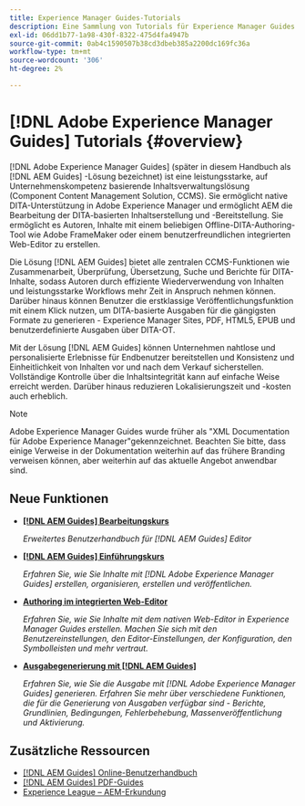 ```yaml
---
title: Experience Manager Guides-Tutorials
description: Eine Sammlung von Tutorials für Experience Manager Guides (früher XML Documentation für Adobe Experience Manager).
exl-id: 06dd1b77-1a98-430f-8322-475d4fa4947b
source-git-commit: 0ab4c1590507b38cd3dbeb385a2200dc169fc36a
workflow-type: tm+mt
source-wordcount: '306'
ht-degree: 2%

---
```


# [!DNL Adobe Experience Manager Guides] Tutorials {#overview}

[!DNL Adobe Experience Manager Guides] (später in diesem Handbuch als [!DNL AEM Guides] -Lösung bezeichnet) ist eine leistungsstarke, auf Unternehmenskompetenz basierende Inhaltsverwaltungslösung (Component Content Management Solution, CCMS). Sie ermöglicht native DITA-Unterstützung in Adobe Experience Manager und ermöglicht AEM die Bearbeitung der DITA-basierten Inhaltserstellung und -Bereitstellung. Sie ermöglicht es Autoren, Inhalte mit einem beliebigen Offline-DITA-Authoring-Tool wie Adobe FrameMaker oder einem benutzerfreundlichen integrierten Web-Editor zu erstellen.

Die Lösung [!DNL AEM Guides] bietet alle zentralen CCMS-Funktionen wie Zusammenarbeit, Überprüfung, Übersetzung, Suche und Berichte für DITA-Inhalte, sodass Autoren durch effiziente Wiederverwendung von Inhalten und leistungsstarke Workflows mehr Zeit in Anspruch nehmen können. Darüber hinaus können Benutzer die erstklassige Veröffentlichungsfunktion mit einem Klick nutzen, um DITA-basierte Ausgaben für die gängigsten Formate zu generieren - Experience Manager Sites, PDF, HTML5, EPUB und benutzerdefinierte Ausgaben über DITA-OT.

Mit der Lösung [!DNL AEM Guides] können Unternehmen nahtlose und personalisierte Erlebnisse für Endbenutzer bereitstellen und Konsistenz und Einheitlichkeit von Inhalten vor und nach dem Verkauf sicherstellen. Vollständige Kontrolle über die Inhaltsintegrität kann auf einfache Weise erreicht werden. Darüber hinaus reduzieren Lokalisierungszeit und -kosten auch erheblich.

>[!NOTE]
> 
> Adobe Experience Manager Guides wurde früher als &quot;XML Documentation für Adobe Experience Manager&quot;gekennzeichnet. Beachten Sie bitte, dass einige Verweise in der Dokumentation weiterhin auf das frühere Branding verweisen können, aber weiterhin auf das aktuelle Angebot anwendbar sind.

## Neue Funktionen

* **[[!DNL AEM Guides] Bearbeitungskurs](course-3/overview.md)**

  *Erweitertes Benutzerhandbuch für [!DNL AEM Guides] Editor*

* **[[!DNL AEM Guides] Einführungskurs](course-1/overview.md)**

  *Erfahren Sie, wie Sie Inhalte mit [!DNL Adobe Experience Manager Guides] erstellen, organisieren, erstellen und veröffentlichen.*

* **[Authoring im integrierten Web-Editor](course-3/overview.md)**

  *Erfahren Sie, wie Sie Inhalte mit dem nativen Web-Editor in Experience Manager Guides erstellen. Machen Sie sich mit den Benutzereinstellungen, den Editor-Einstellungen, der Konfiguration, den Symbolleisten und mehr vertraut.*

* **[Ausgabegenerierung mit [!DNL AEM Guides]](course-2/overview.md)**

  *Erfahren Sie, wie Sie die Ausgabe mit [!DNL Adobe Experience Manager Guides] generieren. Erfahren Sie mehr über verschiedene Funktionen, die für die Generierung von Ausgaben verfügbar sind - Berichte, Grundlinien, Bedingungen, Fehlerbehebung, Massenveröffentlichung und Aktivierung.*


## Zusätzliche Ressourcen

* [[!DNL AEM Guides] Online-Benutzerhandbuch](https://help.adobe.com/en_US/xml-documentation-for-adobe-experience-manager/index.html)
* [[!DNL AEM Guides] PDF-Guides](https://helpx.adobe.com/support/xml-documentation-for-experience-manager.html)
* [Experience League – AEM-Erkundung](https://experienceleague.adobe.com/?lang=de#recommended/solutions/experience-manager)
